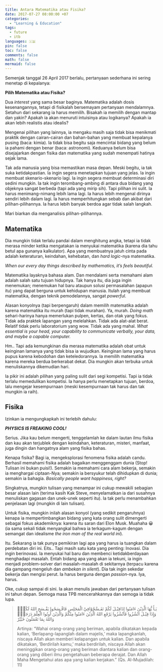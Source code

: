 ```yaml
---
title: Antara Matematika atau Fisika?
date: 2017-07-27 08:00:00 +07
categories:
  - "Learning & Education"
tags:
  - future
  - itb
languages: 🇮🇩
pin: false
toc: false
comments: false
math: false
mermaid: false
---
```


Semenjak tanggal 26 April 2017 berlalu, pertanyaan sederhana ini sering menetap di kepalanya:

**Pilih Matematika atau Fisika?**

Dua _interest_ yang sama besar baginya. Matematika adalah dosis kesenangannya, tetapi di fisikalah bersemayam pertanyaan mendalamnya. Setahun dari sekarang ia harus memilih. Bisakah ia memilih dengan mantap dan yakin? Apakah ia akan menuruti intuisinya atau logikanya? Apakah ia akan lebih realistis atau idealis?

Mengenai pilihan yang lainnya, ia mengaku masih saja tidak bisa menikmati praktik dengan cairan-cairan dan bahan-bahan yang membuat kepalanya pusing (baca: kimia). Ia tidak bisa begitu saja mencintai bidang yang belum ia pahami dengan benar (baca: astronomi). Keduanya belum bisa disejajarkan dengan fisika dan matematika yang sudah menempati hatinya sejak lama.

Tak ada manusia yang bisa memastikan masa depan. Meski begitu, ia tak suka ketidakpastian. Ia ingin segera menetapkan tujuan yang jelas. Ia ingin membuat skenario-skenario lagi. Ia ingin segera membuat determinasi diri sedini mungkin. Ia tak ingin terombang-ambing di antara dua bidang yang objeknya sangat berbeda (tapi ada yang mirip sih). Tapi pilihan ini sulit. Ia harus menimang-nimang lebih lama lagi. Ia harus lebih mengenal dirinya sendiri lebih dalam lagi. Ia harus memperhitungkan sebab dan akibat dari pilihan-pilihannya. Ia harus lebih banyak berdoa agar tidak salah langkah.

Mari biarkan dia menganalisis pilihan-pilihannya.

## Matematika

Dia mungkin tidak terlalu pandai dalam menghitung angka, tetapi ia tidak merasa minder ketika mengatakan ia menyukai matematika (karena dia tahu betul apa gunanya kalkulator). Apa yang membuatnya jatuh cinta pada adalah keteraturan, keindahan, kehebatan, dan _hard logic_-nya matematika.

_When our every day things described by mathematics, it’s feels beautiful._

Matematika layaknya bahasa alam. Dan mendalami serta memahami alam adalah salah satu tujuan hidupnya. Tak hanya itu, dia juga ingin menemukan; menemukan hal baru ataupun solusi permasalahan (apapun itu) yang dapat berguna untuk kehidupan manusia. Itulah yang membuat matematika, dengan teknik pemodelannya, sangat _powerful_.

Alasan konyolnya (tapi berpengaruh) dalam memilih matematika adalah karena matematika itu murah (tapi tidak murahan). Ya, murah. _Doing math_ sehari-harinya hanya memerlukan pulpen, kertas, dan otak yang fokus. Tidak ada praktek lapangan yang melelahkan. Tidak ada alat-alat berat. Relatif tidak perlu laboratorium yang wow. Tidak ada yang mahal. _What essential is your head, your capability to communicate verbally, your data, and maybe a capable computer._

Hm.. Tapi ada kemungkinan dia merasa matematika adalah obat untuk keinginan lamanya yang tidak bisa ia wujudkan. Keinginan lama yang harus pupus karena kebodohan dan keteledorannya. Ia memilih matematika karena mereka berdua berkerabat dekat. Dia mungkin akan terbuka untuk menuliskannya dikemudian hari.

Ia pikir ini adalah pilihan yang paling sulit dari segi kompetisi. Tapi ia tidak terlalu memedulikan kompetisi. Ia hanya perlu menetapkan tujuan, berdoa, lalu mengejar kesempurnaan (meski kesempurnaan tak harus dan tak mungkin ia raih).

## Fisika

Izinkan ia mengungkapkah ini terlebih dahulu:

**_PHYSICS IS FREAKING COOL!_**

Serius. Jika kau belum mengerti, tenggelamlah ke dalam lautan ilmu fisika dan kau akan terjublek dengan keindahan, keteraturan, misteri, manfaat, juga dingin dan hangatnya alam yang fisika bahas.

Kenapa fisika? Bagi ia, mengeksplorasi fenomena fisika adalah candu. Berhasil memahami fisika adalah bagaikan menggenggam dunia (Stop! Tulisan ini bukan puisi!). Semakin ia memahami cara alam bekerja,  semakin ia menghargai ciptaan-Nya; semakin ia bersyukur telah dihidupkan di dunia; semakin ia bahagia. _Basically people want happiness, right?_

Singkatnya, mungkin tulisan yang menampar ini cukup mewakili sebagian besar alasan lain (terima kasih Kak Steve, menyelamatkan ia dari susahnya menuliskan gagasan dan unek-unek seperti itu). Ia tak perlu menambahkan penjelasan lagi (mungkin di lain tulisan).

Untuk fisika, mungkin inilah alasan konyol (yang sedikit pengaruhnya) kenapa ia mempertimbangkan bidang yang kata orang sulit dimengerti sebagai fokus akademiknya: karena itu saran dari Elon Musk. Muahaha 😀 (ia sama sekali tidak menyangkal bahwa ia terkagum-kagum dengan semangat dan idealisme _the iron man of the real world ini_).

Itu. Sekarang ia tak punya pemikiran lagi apa yang harus ia tuangkan dalam perdebatan diri ini. Eits.. Tapi masih satu kata yang penting: Inovasi. Dia ingin berinovasi. Ia menyukai hal baru dan membenci ketidakberdayaan menghadapi masalah. Entah bidang apa yang akan ia tekuni, ia ingin menjadi problem-solver dari masalah-masalah di sekitarnya (terpacu karena dia gampang mengeluh dan _ambekan in silent_). Dia tak ingin sekedar bekerja dan mengisi perut. Ia harus berguna dengan _passion_-nya. Iya, harus.

Oke, cukup sampai di sini. Ia akan menulis jawaban dari pertanyaan tulisan ini tahun depan. Semoga masa TPB mencerahkannya dan semoga ia tidak lupa.


> يَـأَ يُّهَا الَّذِيْنَ ءَامَنُوا إِذَاقِيْـلَ لَكُمْ تَفَـسَّحُوْافِيْ الْمَجَلِسِ فَافْـسَحُوا يَفْـسَحِ اللهُ لَكُمْۖ وَإِذَا قِيْـلَ انْشُزُوا فَانْشُزُوا يَرْفَعِ اللهُ الَّذِيْنَ ءَامَنُوا مِنْكُمْ وَالَّذِيْنَ أُوتُوا الْعِلْمَ دَرَجَتٍۗ وَاللهُ بِمَا تَعْمَلُونَ خَبْيْرٌ
>
>Artinya: “Wahai orang-orang yang beriman, apabila dikatakan kepada kalian, ‘Berlapang-lapanglah dalam majelis,’ maka lapangkanlah, niscaya Allah akan memberi kelapangan untuk kalian. Dan apabila dikatakan, ‘Berdirilah kamu,’ maka berdirilah, niscaya Allah akan meninggikan orang-orang yang beriman diantara kalian dan orang-orang yang diberi ilmu pengetahuan beberapa derajat. Dan Allah Maha Mengetahui atas apa yang kalian kerjakan.” (Qs. Al-Mujadilah: 11)